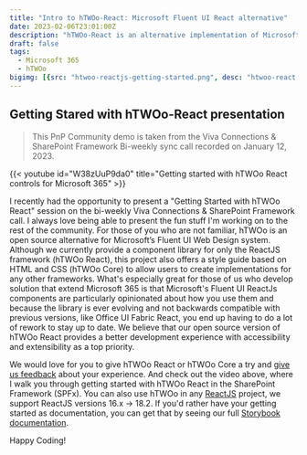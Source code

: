 ```yaml
---
title: "Intro to hTWOo-React: Microsoft Fluent UI React alternative"
date: 2023-02-06T23:01:00Z
description: "hTWOo-React is an alternative implementation of Microsoft Fluent UI design and a better alternative to Fluent UI React or the older Office UI Fabric React"
draft: false  
tags: 
  - Microsoft 365
  - hTWOo
bigimg: [{src: "htwoo-reactjs-getting-started.png", desc: "htwoo-react alternative for fluent ui react or office ui fabric react"}]
---
```


## Getting Stared with hTWOo-React presentation

>This PnP Community demo is taken from the Viva Connections & SharePoint Framework Bi-weekly sync call recorded on January 12, 2023.

{{< youtube id="W38zUuP9da0" title="Getting started with hTWOo React controls for Microsoft 365" >}}

I recently had the opportunity to present a "Getting Started with hTWOo React" session on the bi-weekly Viva Connections & SharePoint Framework call. I always love being able to present the fun stuff I'm working on to the rest of the community. For those of you who are not familiar, hTWOo is an open source alternative for Microsoft’s Fluent UI Web Design system. Although we currently provide a component library for only the ReactJS framework (hTWOo React), this project also offers a style guide based on HTML and CSS (hTWOo Core) to allow users to create implementations for any other frameworks. What's especially great for those of us who develop solution that extend Microsoft 365 is that Microsoft's Fluent UI ReactJs components are particularly opinionated about how you use them and because the library is ever evolving and not backwards compatible with previous versions, like Office UI Fabric React, you end up having to do a lot of rework to stay up to date. We believe that our open source version of hTWOo React provides a better development experience with accessibility and extensibility as a top priority.

We would love for you to give hTWOo React or hTWOo Core a try and [give us feedback](https://github.com/n8design/htwoo) about your experience. And check out the video above, where I walk you through getting started with hTWOo React in the SharePoint Framework (SPFx). You can also use hTWOo in any [ReactJS](https://react.dev/) project, we support ReactJS versions 16.x -> 18.2. If you'd rather have your getting started as documentation, you can get that by seeing our full [Storybook documentation](https://lab.n8d.studio/htwoo/htwoo-react/?path=/story/introduction-getting-started--page).

Happy Coding!

